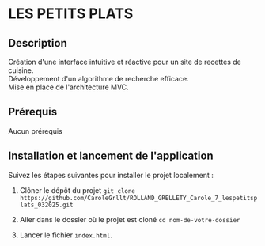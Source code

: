 # LES PETITS PLATS

## Description
Création d'une interface intuitive et réactive pour un site de recettes de cuisine.  
Développement d'un algorithme de recherche efficace.  
Mise en place de l'architecture MVC.

## Prérequis
Aucun prérequis

## Installation et lancement de l'application
Suivez les étapes suivantes pour installer le projet localement :

1. Clôner le dépôt du projet
`git clone https://github.com/CaroleGrllt/ROLLAND_GRELLETY_Carole_7_lespetitsplats_032025.git`

2. Aller dans le dossier où le projet est cloné
`cd nom-de-votre-dossier`

3. Lancer le fichier `index.html`.
